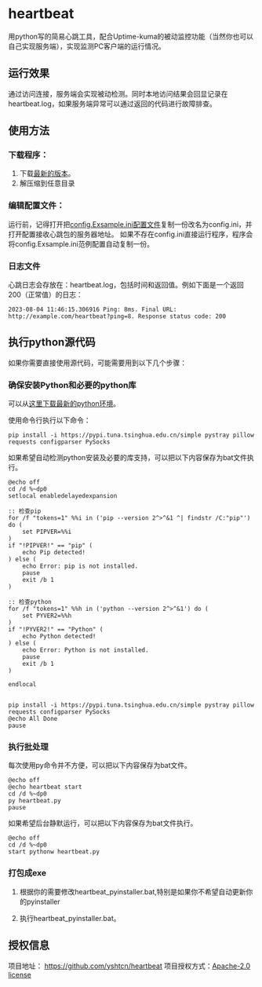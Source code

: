 # heartbeat
用python写的简易心跳工具，配合Uptime-kuma的被动监控功能（当然你也可以自己实现服务端），实现监测PC客户端的运行情况。

## 运行效果
通过访问连接，服务端会实现被动检测。同时本地访问结果会回显记录在heartbeat.log，如果服务端异常可以通过返回的代码进行故障排查。

## 使用方法

### 下载程序：
1. 下载[最新的版本](https://github.com/yshtcn/heartbeat/releases)。
2. 解压缩到任意目录

### 编辑配置文件：
运行前，记得打开把[config.Exsample.ini配置文件](https://github.com/yshtcn/heartbeat/blob/main/config.Exsample.ini)复制一份改名为config.ini，并打开配置接收心跳包的服务器地址。
如果不存在config.ini直接运行程序，程序会将config.Exsample.ini范例配置自动复制一份。

### 日志文件
心跳日志会存放在：heartbeat.log，包括时间和返回值。例如下面是一个返回200（正常值）的日志：
```
2023-08-04 11:46:15.306916 Ping: 8ms. Final URL: http://example.com/heartbeat?ping=8. Response status code: 200
```

## 执行python源代码
如果你需要直接使用源代码，可能需要用到以下几个步骤：

### 确保安装Python和必要的python库
可以从[这里下载最新的python环境](https://python.org/downloads/release/)。

使用命令行执行以下命令：
```
pip install -i https://pypi.tuna.tsinghua.edu.cn/simple pystray pillow requests configparser PySocks
```

如果希望自动检测python安装及必要的库支持，可以把以下内容保存为bat文件执行。
```
@echo off
cd /d %~dp0
setlocal enabledelayedexpansion

:: 检查pip
for /f "tokens=1" %%i in ('pip --version 2^>^&1 ^| findstr /C:"pip"') do (
    set PIPVER=%%i
)
if "!PIPVER!" == "pip" (
    echo Pip detected!
) else (
    echo Error: pip is not installed.
    pause
    exit /b 1
)

:: 检查python
for /f "tokens=1" %%h in ('python --version 2^>^&1') do (
    set PYVER2=%%h
)
if "!PYVER2!" == "Python" (
    echo Python detected!
) else (
    echo Error: Python is not installed.
    pause
    exit /b 1
)

endlocal


pip install -i https://pypi.tuna.tsinghua.edu.cn/simple pystray pillow requests configparser PySocks
@echo All Done
pause
```

### 执行批处理
每次使用py命令并不方便，可以把以下内容保存为bat文件。
```
@echo off
@echo heartbeat start
cd /d %~dp0
py heartbeat.py
pause
```

如果希望后台静默运行，可以把以下内容保存为bat文件执行。
```
@echo off
cd /d %~dp0
start pythonw heartbeat.py
```

### 打包成exe
1. 根据你的需要修改heartbeat_pyinstaller.bat,特别是如果你不希望自动更新你的pyinstaller

2. 执行heartbeat_pyinstaller.bat。


## 授权信息
项目地址： https://github.com/yshtcn/heartbeat
项目授权方式：[Apache-2.0 license](https://github.com/yshtcn/heartbeat/blob/main/LICENSE)
